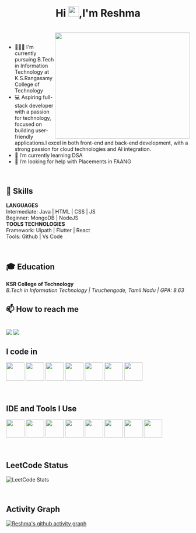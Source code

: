 <h1 align="center">Hi <img src="https://media.giphy.com/media/hvRJCLFzcasrR4ia7z/giphy.gif" width="29px">,I'm Reshma</h1>

<br>

<img align="right" width="370" height="290" src="https://user-images.githubusercontent.com/53649201/98462016-ee51fa80-21d6-11eb-92b9-393853f5490b.gif"> 

<br>

- 👩🏻‍💻 I'm currently pursuing B.Tech in Information Technology at K.S.Rangasamy College of Technology                                             
- 💻 Aspiring full-stack developer with a passion for technology, focused on building user-friendly applications.I excel in both front-end and back-end development, with a strong passion for cloud technologies and AI integration.
- 🌱 I’m currently learning DSA
- 🤔 I’m looking for help with Placements in FAANG

<br>

##  🔧 Skills

**LANGUAGES**
<br>Intermediate: Java | HTML | CSS | JS 
<br>Beginner: MongoDB | NodeJS <br>
**TOOLS TECHNOLOGIES**
<br>Framework: Uipath | Flutter | React
<br>Tools: Github | Vs Code

<br>

## 🎓 Education

**KSR College of Technology**  
_B.Tech in Information Technology | Tiruchengode, Tamil Nadu | GPA: 8.63_  


 ## 📫 How to reach me 
 
<br />  [<img src="https://img.shields.io/badge/LinkedIn-0077B5?style=for-the-badge&logo=linkedin&logoColor=white" />](https://www.linkedin.com/in/reshma2108/)
 [<img src="https://img.shields.io/badge/Gmail-D14836?style=for-the-badge&logo=gmail&logoColor=white" />](https://www.linkedin.com/in/reshma2108)
<br>


## I code in

<p>
<img height="50" width="50" src="https://img.icons8.com/color/48/000000/python.png" /> 
<img height="50" width="50" src="https://img.icons8.com/color/48/000000/c-programming.png" />
<img height="50" width="50" src="https://img.icons8.com/color/48/000000/java-coffee-cup-logo.png" />
<img height="50" width="50" src="https://img.icons8.com/color/48/000000/html-5.png" /> 
<img height="50" width="50" src="https://img.icons8.com/color/48/000000/css3.png" />  
<img height="50" width="50" src="https://img.icons8.com/color/48/000000/javascript.png"/> 
<img height="50" width="50" src="https://img.icons8.com/color/48/000000/mysql-logo.png"/>

</p>
<br>


## IDE and Tools I Use

<p>
<img height="50" width="50" src="https://img.icons8.com/color/48/000000/visual-studio-code-2019.png"/> 
<img height="50" width="50" src="https://img.icons8.com/color/50/000000/git.png"/> 
<img height="50" src="https://img.icons8.com/officel/480/null/java-eclipse.png"/> 
<img height="50" src="https://img.icons8.com/color/480/null/notion--v1.png" /> 
<img height="50" width="50" src="https://img.icons8.com/doodle/48/000000/adobe-photoshop.png"/> 
<img height="50" width="50" src="https://img.icons8.com/color/48/000000/figma--v1.png"/> 
<img height="50" src="https://img.shields.io/badge/Netlify-00C7B7?style=for-the-badge&logo=netlify&logoColor=white"/> 
<img height="50" src="https://img.shields.io/badge/Adobe%20XD-FF61F6?style=for-the-badge&logo=Adobe%20XD&logoColor=white"/>

</p>
<br>


## LeetCode Status

![LeetCode Stats](https://leetcard.jacoblin.cool/Reshma_PM?theme=dark&font=Marcellus&ext=contest)

<br>


## Activity Graph

[![Reshma's github activity graph](https://github-readme-activity-graph.vercel.app/graph?username=RESHMAMUNIAPPAN&bg_color=181616&color=fafafa&line=77fb74&point=ffffff&area=true&hide_border=true)](https://github.com/RESHMAMUNIAPPAN/github-readme-activity-graph)
